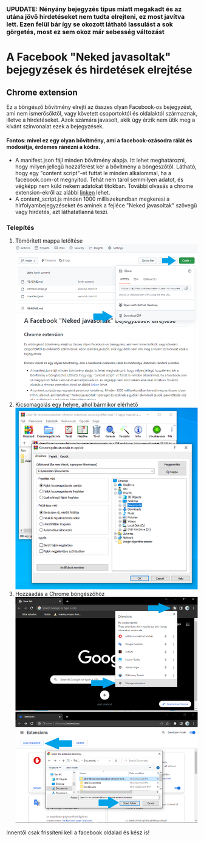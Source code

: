 ### UPUDATE: Nényány bejegyzés típus miatt megakadt és az utána jövő hirdetéseket nem tudta elrejteni, ez most javítva lett. Ezen felül bár így se okozott látható lassulást a sok görgetés, most ez sem okoz már sebesség változást 

# A Facebook "Neked javasoltak" bejegyzések és hirdetések elrejtése
## Chrome extension
Ez a böngésző bővítmény elrejti az összes olyan Facebook-os bejegyzést, ami nem ismerősőktől, vagy követett csoportoktól és oldalaktól származnak, illetve a hirdetéseket. Azok számára javasolt, akik úgy érzik nem ütik meg a kívánt színvonalat ezek a bejegyzések.

#### Fontos: mivel ez egy olyan bővítmény, ami a facebook-ozásodra rálát és módosítja, érdemes ránézni a kódra.

- A manifest.json fájl minden bővítmény alapja. Itt lehet meghatározni, hogy milyen jellegű hozzáférést kér a bővítmény a böngészőtől. Látható, hogy egy "content script"-et futtat le minden alkalommal, ha a facebook.com-ot megnyitod. Tehát nem tárol semmilyen adatot, és végképp nem küld nekem adatokat titokban. További olvasás a chrome extension-ekről az alábbi [linken](https://developer.chrome.com/docs/extensions/mv3/manifest/) lehet.
- A content_script.js minden 1000 milliszekundban megkeresi a hírfolyambejegyzéseket és aminek a fejléce "Neked javasoltak" szövegű vagy hirdetés, azt láthatatlanná teszi.

### Telepítés

1. Tömörített mappa letöltése
![](letoltes.png)
2. Kicsomagolás egy helyre, ahol bármikor elérhető
![](kicsomagolas.png)
3. Hozzáadás a Chrome böngészőhöz
![](telepites.png)
![](telepites2.png)

Innentől csak frissíteni kell a facebook oldalad és kész is!
